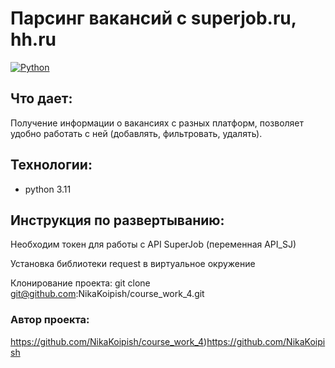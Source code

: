 # Парсинг вакансий с superjob.ru, hh.ru
[![Python](https://img.shields.io/badge/-Python-464646?style=flat-square&logo=Python)](https://www.python.org/)
## Что дает: 
Получение информации о вакансиях с разных платформ, позволяет удобно работать с ней (добавлять, фильтровать, удалять).
## Технологии:
- python 3.11
  
## Инструкция по развертыванию:
Необходим токен для работы с API SuperJob (переменная API_SJ)

Установка библиотеки request в виртуальное окружение

Клонирование проекта:
git clone git@github.com:NikaKoipish/course_work_4.git

### Автор проекта:
https://github.com/NikaKoipish/course_work_4)https://github.com/NikaKoipish






